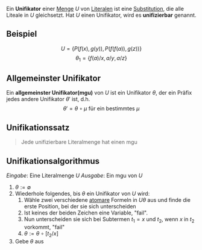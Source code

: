 Ein __Unifikator__ einer [Menge](Mengen.md) $U$ von [Literalen](Literal.md) ist eine [Substitution](Substitution.md), die alle Liteale in $U$ gleichsetzt. Hat $U$ einen Unifikator, wird es __unifizierbar__ genannt.

## Beispiel

$$U = \lbrace P(f(x), g(y)), P(f(f(a)), g(z))\rbrace$$
$$\theta_1 = \lbrace f(a)/x, a/y, a/z\rbrace$$

## Allgemeinster Unifikator

Ein __allgemeinster Unifikator(mgu)__ von $U$ ist ein Unifikator $\theta$, der ein Präfix jedes andere Unifikator $\theta'$ ist, d.h.
$$\theta' = \theta \circ \mu \text{ für ein bestimmtes }\mu$$


## Unifikationssatz

> Jede unifizierbare Literalmenge hat einen mgu

## Unifikationsalgorithmus

_Eingabe_: Eine Literalmenge $U$
_Ausgabe_: Ein mgu von $U$

1. $\theta := \emptyset$
2. Wiederhole folgendes, bis $\theta$ ein Unifikator von $U$ wird:
	1. Wähle zwei verschiedene [atomare](Atomare%20Aussage.md) Formeln in $U\theta$ aus und finde die erste Position, bei der sie sich unterscheiden
	2. Ist keines der beiden Zeichen eine Variable, "fail".
	3. Nun unterscheiden sie sich bei Subtermen $t_1 = x$ und $t_2$, wenn $x$ in $t_2$ vorkommt, "fail"
	4. $\theta := \theta \circ [t_2 / x]$
3.  Gebe $\theta$ aus